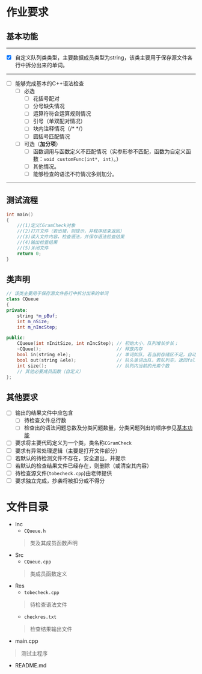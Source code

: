 <!--
 * @Date: 2023-10-23 14:42:02
 * @LastEditors: Heng-Mei l888999666y@gmail.com
 * @LastEditTime: 2023-10-24 14:54:25
 * @FilePath: \Assignment_2\README.md
-->
# 作业要求
## 基本功能
---
- [x] 自定义队列类类型，主要数据成员类型为string，该类主要用于保存源文件各行中拆分出来的单词。
---
- [ ] 能够完成基本的C++语法检查
  -   [ ]   必选
      -   [ ]   花括号配对
      -   [ ]   分号缺失情况
      -   [ ]   运算符符合运算规则情况
      -   [ ]   引号（单双配对情况）
      -   [ ]   块内注释情况（/* */）
      -   [ ]   圆括号匹配情况
  -   [ ]   可选（**加分项**）
      -   [ ]   函数调用与函数定义不匹配情况（实参形参不匹配，函数为自定义函数：`void customFunc(int*, int)`。）
      -   [ ]   其他情况。
      -   [ ]   能够检查的语法不符情况多则加分。
---
##  测试流程
```c++
int main()
{
    //(1)定义CGramCheck对象
    //(2)打开文件（若出错，则提示，并程序结束返回）
    //(3)读入文件内容，检查语法，并保存语法检查结果
    //(4)输出检查结果
    //(5)关闭文件
    return 0;
}
``` 
##  类声明
```c++
// 该类主要用于保存源文件各行中拆分出来的单词
class CQueue
{
private:
    string *m_pBuf;
    int m_nSize;
    int m_nIncStep;

public:
    CQueue(int nInitSize, int nIncStep); // 初始大小，队列增长步长；
    ~CQuue();                            // 释放内存
    bool in(string ele);                 // 单词如队，若当前存储区不足，自动增长（步长为m_nIncStep），入队成功返回true。
    bool out(string &ele);               // 队头单词出队，若队列空，返回false。
    int size();                          // 队列内当前的元素个数
    // 其他必要成员函数（自定义）
};
``` 
##  其他要求
-   [ ]   输出的结果文件中应包含
    -   [ ]   待检查文件总行数
    -   [ ]   检查出的语法问题总数及分类问题数量，分类问题列出的顺序参见[基本功能](#基本功能)
-   [ ]   要求将主要代码定义为一个类，类名称`CGramCheck`
-   [ ]   要求有异常处理逻辑（主要是打开文件部分）
-   [ ]   若默认的待检测文件不存在，安全退出，并提示
-   [ ]   若默认的检查结果文件已经存在，则删除（或清空其内容）
-   [ ]   待检查源文件(`tobecheck.cpp`)由老师提供
-   [ ]   要求独立完成，抄袭将被扣分或不得分

#   文件目录
-   Inc
    -   `CQueue.h`
    >   类及其成员函数声明 
-   Src
    -   `CQueue.cpp`
    >   类成员函数定义
-   Res
    -   `tobecheck.cpp`
    >   待检查语法文件
    -   `checkres.txt`
    >   检查结果输出文件
-   main.cpp
>   测试主程序
-   README.md 

